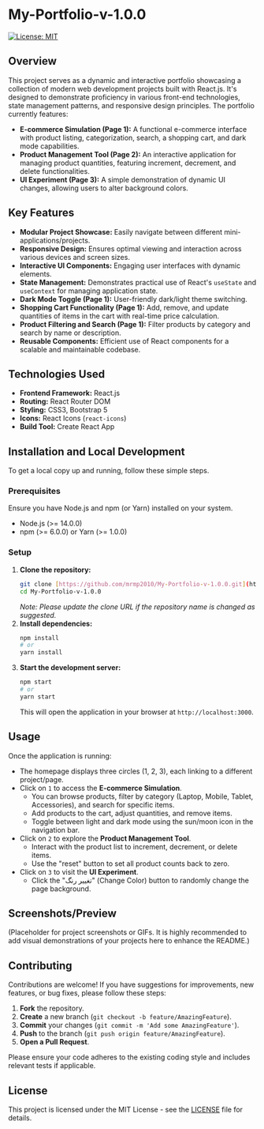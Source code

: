 # My-Portfolio-v-1.0.0
[![License: MIT](https://img.shields.io/badge/License-MIT-yellow.svg)](https://opensource.org/licenses/MIT)

## Overview

This project serves as a dynamic and interactive portfolio showcasing a collection of modern web development projects built with React.js. It's designed to demonstrate proficiency in various front-end technologies, state management patterns, and responsive design principles. The portfolio currently features:

-   **E-commerce Simulation (Page 1):** A functional e-commerce interface with product listing, categorization, search, a shopping cart, and dark mode capabilities.
-   **Product Management Tool (Page 2):** An interactive application for managing product quantities, featuring increment, decrement, and delete functionalities.
-   **UI Experiment (Page 3):** A simple demonstration of dynamic UI changes, allowing users to alter background colors.

## Key Features

-   **Modular Project Showcase:** Easily navigate between different mini-applications/projects.
-   **Responsive Design:** Ensures optimal viewing and interaction across various devices and screen sizes.
-   **Interactive UI Components:** Engaging user interfaces with dynamic elements.
-   **State Management:** Demonstrates practical use of React's `useState` and `useContext` for managing application state.
-   **Dark Mode Toggle (Page 1):** User-friendly dark/light theme switching.
-   **Shopping Cart Functionality (Page 1):** Add, remove, and update quantities of items in the cart with real-time price calculation.
-   **Product Filtering and Search (Page 1):** Filter products by category and search by name or description.
-   **Reusable Components:** Efficient use of React components for a scalable and maintainable codebase.

## Technologies Used

-   **Frontend Framework:** React.js
-   **Routing:** React Router DOM
-   **Styling:** CSS3, Bootstrap 5
-   **Icons:** React Icons (`react-icons`)
-   **Build Tool:** Create React App

## Installation and Local Development

To get a local copy up and running, follow these simple steps.

### Prerequisites

Ensure you have Node.js and npm (or Yarn) installed on your system.

-   Node.js (>= 14.0.0)
-   npm (>= 6.0.0) or Yarn (>= 1.0.0)

### Setup

1.  **Clone the repository:**
    ```bash
    git clone [https://github.com/mrmp2010/My-Portfolio-v-1.0.0.git](https://github.com/mrmp2010/My-Portfolio-v-1.0.0.git)
    cd My-Portfolio-v-1.0.0
    ```
    *Note: Please update the clone URL if the repository name is changed as suggested.*
2.  **Install dependencies:**
    ```bash
    npm install
    # or
    yarn install
    ```
3.  **Start the development server:**
    ```bash
    npm start
    # or
    yarn start
    ```
    This will open the application in your browser at `http://localhost:3000`.

## Usage

Once the application is running:

-   The homepage displays three circles (1, 2, 3), each linking to a different project/page.
-   Click on `1` to access the **E-commerce Simulation**.
    -   You can browse products, filter by category (Laptop, Mobile, Tablet, Accessories), and search for specific items.
    -   Add products to the cart, adjust quantities, and remove items.
    -   Toggle between light and dark mode using the sun/moon icon in the navigation bar.
-   Click on `2` to explore the **Product Management Tool**.
    -   Interact with the product list to increment, decrement, or delete items.
    -   Use the "reset" button to set all product counts back to zero.
-   Click on `3` to visit the **UI Experiment**.
    -   Click the "تغییر رنگ" (Change Color) button to randomly change the page background.


## Screenshots/Preview

(Placeholder for project screenshots or GIFs. It is highly recommended to add visual demonstrations of your projects here to enhance the README.)

## Contributing

Contributions are welcome! If you have suggestions for improvements, new features, or bug fixes, please follow these steps:

1.  **Fork** the repository.
2.  **Create** a new branch (`git checkout -b feature/AmazingFeature`).
3.  **Commit** your changes (`git commit -m 'Add some AmazingFeature'`).
4.  **Push** to the branch (`git push origin feature/AmazingFeature`).
5.  **Open a Pull Request**.

Please ensure your code adheres to the existing coding style and includes relevant tests if applicable.

## License

This project is licensed under the MIT License - see the [LICENSE](LICENSE) file for details.
